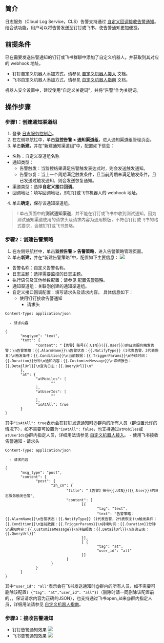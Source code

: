 ## 简介

日志服务（Cloud Log Service，CLS）告警支持通过 [自定义回调接收告警通知](https://cloud.tencent.com/document/product/614/59406)。结合该功能，用户可以将告警发送至钉钉或飞书，使告警通知更加便捷。


## 前提条件

已在需要发送告警通知的钉钉或飞书群聊中添加了自定义机器人，并获取到其对应的 webhook 地址。

- 钉钉自定义机器人添加方式，请参见 [自定义机器人接入](https://open.dingtalk.com/document/group/custom-robot-access) 文档。
- 飞书自定义机器人添加方式，请参见 [自定义机器人指南](https://open.feishu.cn/document/ukTMukTMukTM/ucTM5YjL3ETO24yNxkjN) 文档。

机器人安全设置中，建议使用“自定义关键词”，并将“告警”作为关键词。


## 操作步骤

### 步骤1：创建通知渠道组

1. 登录 [日志服务控制台](https://console.cloud.tencent.com/cls/monitor/notice/create)。
2. 在左侧导航栏中，单击**监控告警 > 通知渠道组**，进入通知渠道组管理页面。
3. 单击**新建**，并在“新建通知渠道组”中，配置如下信息：
 - 名称：自定义渠道组名称
 - 通知类型：
    - 告警触发：当监控结果满足告警触发表达式时，则会发送触发通知。
    - 告警恢复：当上一个周期满足触发条件，且当前周期未满足触发条件，且已发送过触发通知，则会发送恢复通知。
 - 渠道类型：选择**自定义接口回调**。
 - 回调地址：填写回调地址，即钉钉或飞书机器人的 webhook 地址。
4. 单击**确定**，保存该通知渠道组。
>! 单击页面中的**测试通知渠道**，并不能在钉钉或飞书中收到测试通知。因为测试通知渠道使用的请求头及请求内容为通用模版，不符合钉钉或飞书的格式要求，会被钉钉或飞书忽略。
>


### 步骤2：创建告警策略

1. 在左侧导航栏中，单击**监控告警 > 告警策略**，进入告警策略管理页面。
2. 单击**新建**，并在“新建告警策略”中，配置如下主要信息：
![](https://qcloudimg.tencent-cloud.cn/raw/3dc5eab455a92ba240e50669e8f7da1d.png)
 - 告警名称：自定义告警名称。
 - 日志主题：选择需要监控的日志主题。
 - 执行语句及其他参数配置：请参见 [配置告警策略](https://cloud.tencent.com/document/product/614/51742)。
 - 通知渠道组：关联刚创建的通知渠道组。
 - 自定义接口回调配置：填写请求头及请求内容。
 具体信息如下：
    - 使用钉钉接收告警通知
      - 请求头
```
Content-Type: application/json
```
      - 请求内容
```
{
       "msgtype": "text",
       "text": {
              "content": "【告警】账号{{.UIN}}({{.User}})的日志服务触发告警：\n告警策略：{{.AlarmName}}\n告警状态：{{.NotifyType}} (1代表告警，2代表恢复)\n触发条件：{{.Condition}}\n当前数据：{{.TriggerParams}}\n持续时间：{{.Duration}}分钟\n通知内容：{{.CustomizeMessage}}\n详细报告：{{.DetailUrl}}\n查询日志：{{.QueryUrl}}\n"
       },
       "at": {
              "atMobiles": [
                     ""
              ],
              "atUserIds": [
                     ""
              ],
              "isAtAll": true
       }
}
```
其中`"isAtAll": true`表示会在钉钉发送通知时@群内的所有人员（群设置允许的情况下），如不需要可设置为`"isAtAll": false`，也支持通过`atMobiles`或`atUserIds`@群内指定人员，详细用法请参见 [自定义机器人接入](https://open.dingtalk.com/document/group/custom-robot-access#title-72m-8ag-pqw)。
    - 使用飞书接收告警通知
      - 请求头
```
Content-Type: application/json
```
      - 请求内容
```
{
       "msg_type": "post",
       "content": {
              "post": {
                     "zh_cn": {
                            "title": "【告警】账号{{.UIN}}({{.User}})的日志服务触发告警",
                            "content": [
                                   [{
                                          "tag": "text",
                                          "text": "告警策略：{{.AlarmName}}\n告警状态：{{.NotifyType}} (1代表告警，2代表恢复)\n触发条件：{{.Condition}}\n当前数据：{{.TriggerParams}}\n持续时间：{{.Duration}}分钟\n通知内容：{{.CustomizeMessage}}\n详细报告：{{.DetailUrl}}\n查询日志：{{.QueryUrl}}"
                                   }],
                                   [ {
                                          "tag": "at",
                                          "user_id": "all"
                                   }]
                            ]
                     }
              }
       }
}
```
其中`"user_id": "all"`表示会在飞书发送通知时@群内的所有人员，如不需要可删除该配置`[ {"tag": "at","user_id": "all"}]`（删除时请一同删除该配置前的`,`，保证请求内容为正确的JSON），也支持通过飞书open_id来@群内指定人员，详细用法请参见 [自定义机器人指南](https://open.feishu.cn/document/ukTMukTMukTM/ucTM5YjL3ETO24yNxkjN#941a5144)。



### 步骤3：接收告警通知

- 钉钉告警通知效果
![](https://qcloudimg.tencent-cloud.cn/raw/b88a40a29c8567de80a917fabe738b7c.png)
- 飞书告警通知效果
![](https://qcloudimg.tencent-cloud.cn/raw/784c974a2438039e7d4825c0a4afc290.png)

